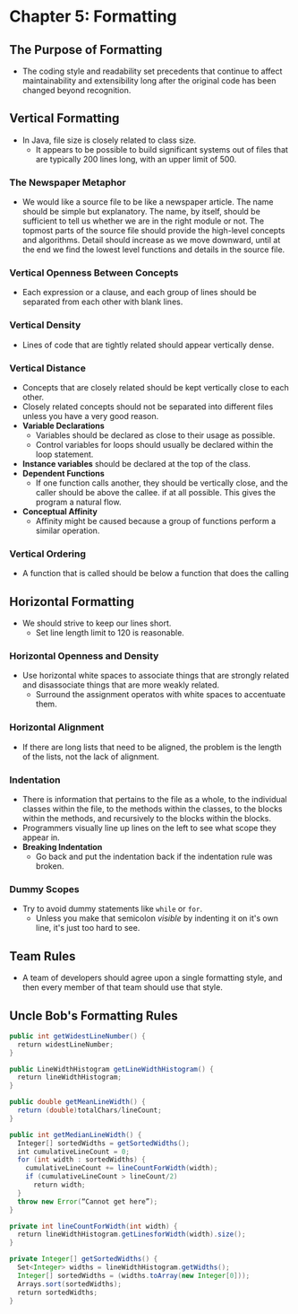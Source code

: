 # Chapter 5: Formatting

## The Purpose of Formatting

* The coding style and readability set precedents that continue to affect maintainability and extensibility long after the original code has been changed beyond recognition.

## Vertical Formatting

* In Java, file size is closely related to class size.
  * It appears to be possible to build significant systems out of files that are typically 200 lines long, with an upper limit of 500.

### The Newspaper Metaphor

* We would like a source file to be like a newspaper article. The name should be simple but explanatory. The name, by itself, should be sufficient to tell us whether we are in the right module or not. The topmost parts of the source file should provide the high-level concepts and algorithms. Detail should increase as we move downward, until at the end we find the lowest level functions and details in the source file.

### Vertical Openness Between Concepts

* Each expression or a clause, and each group of lines should be separated from each other with blank lines.

### Vertical Density

* Lines of code that are tightly related should appear vertically dense.

### Vertical Distance

* Concepts that are closely related should be kept vertically close to each other.
* Closely related concepts should not be separated into different files unless you have a very good reason.
* **Variable Declarations**
  * Variables should be declared as close to their usage as possible.
  * Control variables for loops should usually be declared within the loop statement.
* **Instance variables** should be declared at the top of the class.
* **Dependent Functions**
  * If one function calls another, they should be vertically close, and the caller should be above the callee. if at all possible. This gives the program a natural flow.
* **Conceptual Affinity**
  * Affinity might be caused because a group of functions perform a similar operation.

### Vertical Ordering

* A function that is called should be below a function that does the calling

## Horizontal Formatting

* We should strive to keep our lines short.
  * Set line length limit to 120 is reasonable.

### Horizontal Openness and Density

* Use horizontal white spaces to associate things that are strongly related and disassociate things that are more weakly related.
  * Surround the assignment operatos with white spaces to accentuate them.

### Horizontal Alignment

* If there are long lists that need to be aligned, the problem is the length of the lists, not the lack of alignment.

### Indentation

* There is information that pertains to the file as a whole, to the individual classes within the file, to the methods within the classes, to the blocks within the methods, and recursively to the blocks within the blocks.
* Programmers visually line up lines on the left to see what scope they appear in.
* **Breaking Indentation**
  * Go back and put the indentation back if the indentation rule was broken.

### Dummy Scopes

* Try to avoid dummy statements like `while` or `for`.
  * Unless you make that semicolon *visible* by indenting it on it's own line, it's just too hard to see.

## Team Rules

* A team of developers should agree upon a single formatting style, and then every member of that team should use that style.

## Uncle Bob's Formatting Rules

```java
public int getWidestLineNumber() {
  return widestLineNumber;
}

public LineWidthHistogram getLineWidthHistogram() {
  return lineWidthHistogram;
}

public double getMeanLineWidth() {
  return (double)totalChars/lineCount;
}

public int getMedianLineWidth() {
  Integer[] sortedWidths = getSortedWidths();
  int cumulativeLineCount = 0;
  for (int width : sortedWidths) {
    cumulativeLineCount += lineCountForWidth(width);
    if (cumulativeLineCount > lineCount/2)
      return width;
  }
  throw new Error(“Cannot get here”);
}

private int lineCountForWidth(int width) {
  return lineWidthHistogram.getLinesforWidth(width).size();
}

private Integer[] getSortedWidths() {
  Set<Integer> widths = lineWidthHistogram.getWidths();
  Integer[] sortedWidths = (widths.toArray(new Integer[0]));
  Arrays.sort(sortedWidths);
  return sortedWidths;
}
```
